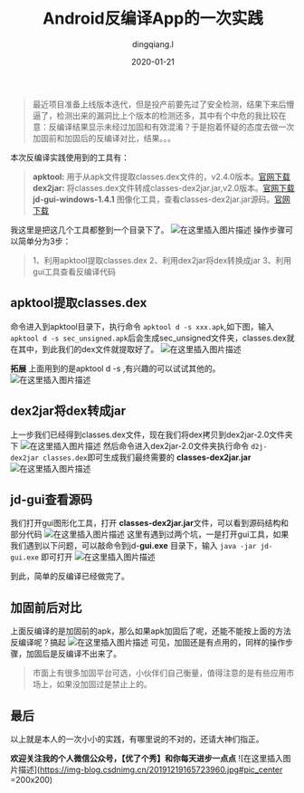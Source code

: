﻿---
layout:     post
title:      Android反编译App的一次实践
subtitle:   
date:       2020-01-21
author:     dingqiang.l
header-img: img/post-2020-01-21.jpg
catalog: true
tags:
    - Android
    - 开发技巧
---


> 最近项目准备上线版本迭代，但是投产前要先过了安全检测，结果下来后懵逼了，检测出来的漏洞比上个版本的检测还多，其中有个中危的我比较在意：反编译结果显示未经过加固和有效混淆？于是抱着怀疑的态度去做一次加固前和加固后的反编译对比，结果。。。

本次反编译实践使用到的工具有：

> **apktool:** 用于从apk文件提取classes.dex文件的，v2.4.0版本。[官网下载](https://bitbucket.org/iBotPeaches/apktool/downloads/?tab=downloads)
> **dex2jar:** 将classes.dex文件转成classes-dex2jar.jar,v2.0版本。[官网下载](https://sourceforge.net/projects/dex2jar/)
> **jd-gui-windows-1.4.1** 图像化工具，查看classes-dex2jar.jar源码。[官网下载](http://java-decompiler.github.io/)

我这里是把这几个工具都整到一个目录下了。
![在这里插入图片描述](https://img-blog.csdnimg.cn/20200121165216476.png)
操作步骤可以简单分为3步：

> 1、利用apktool提取classes.dex 
> 2、利用dex2jar将dex转换成jar 
> 3、利用gui工具查看反编译代码

## apktool提取classes.dex
命令进入到apktool目录下，执行命令 `apktool d -s xxx.apk`,如下图，输入`apktool d -s sec_unsigned.apk`后会生成sec_unsigned文件夹，classes.dex就在其中，到此我们的dex文件就提取好了。
![在这里插入图片描述](https://img-blog.csdnimg.cn/20200121173107445.png)

**拓展**
上面用到的是apktool d -s ,有兴趣的可以试试其他的。
![在这里插入图片描述](https://img-blog.csdnimg.cn/20200121181413809.png)

## dex2jar将dex转成jar
上一步我们已经得到classes.dex文件，现在我们将dex拷贝到dex2jar-2.0文件夹下
![在这里插入图片描述](https://img-blog.csdnimg.cn/20200121173738177.png)
然后命令进入dex2jar-2.0文件夹执行命令 `d2j-dex2jar classes.dex`即可生成我们最终需要的 **classes-dex2jar.jar**
![在这里插入图片描述](https://img-blog.csdnimg.cn/20200121174010221.png)

## jd-gui查看源码
我们打开gui图形化工具，打开 **classes-dex2jar.jar**文件，可以看到源码结构和部分代码
![在这里插入图片描述](https://img-blog.csdnimg.cn/202001211746307.png)
这里有遇到过两个坑，一是打开gui工具，如果我们遇到以下问题，可以敲命令到jd-**gui.exe** 目录下，输入 `java -jar jd-gui.exe` 即可打开
![在这里插入图片描述](https://img-blog.csdnimg.cn/20200121181624745.png)


到此，简单的反编译已经做完了。

## 加固前后对比

上面反编译的是加固前的apk，那么如果apk加固后了呢，还能不能按上面的方法反编译呢？搞起
![在这里插入图片描述](https://img-blog.csdnimg.cn/20200121175604822.png)
可见，加固还是有点用的，同样的操作步骤，加固后是反编译不出来了。

> 市面上有很多加固平台可选，小伙伴们自己衡量，值得注意的是有些应用市场上，如果没加固过是禁止上的。

## 最后
以上就是本人的一次小小的实践，有哪里说的不对的，还请大神们指正。

**欢迎关注我的个人微信公众号，【优了个秀】和你每天进步一点点**
![在这里插入图片描述](https://img-blog.csdnimg.cn/20191219165723960.jpg#pic_center =200x200)
